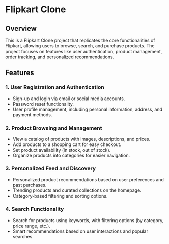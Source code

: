 # Flipkart Clone

## Overview
This is a Flipkart Clone project that replicates the core functionalities of Flipkart, allowing users to browse, search, and purchase products. The project focuses on features like user authentication, product management, order tracking, and personalized recommendations.
## Features

### 1. User Registration and Authentication
- Sign-up and login via email or social media accounts.
- Password reset functionality.
- User profile management, including personal information, address, and payment methods.
### 2. Product Browsing and Management
- View a catalog of products with images, descriptions, and prices.
- Add products to a shopping cart for easy checkout.
- Set product availability (in stock, out of stock).
- Organize products into categories for easier navigation.
### 3. Personalized Feed and Discovery
- Personalized product recommendations based on user preferences and past purchases.
- Trending products and curated collections on the homepage.
- Category-based filtering and sorting options.
### 4. Search Functionality
- Search for products using keywords, with filtering options (by category, price range, etc.).
- Smart recommendations based on user interactions and popular searches.

